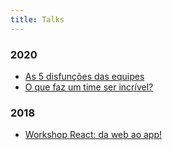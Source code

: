 ```yaml
---
title: Talks
---
```


### 2020

- [As 5 disfunções ​das equipes](https://slides.com/diegocosta/5-disfuncoes-equipes)
- [O que faz um time ser incrível?](https://slides.com/diegocosta/time-incrivel)

### 2018

- [Workshop React: da web ao app!](https://slides.com/diegocosta/workshop-react-da-web-ao-app)
